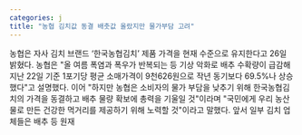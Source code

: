 ```yaml
---
categories: j
title: "농협 김치값 동결 배춧값 올랐지만 물가부담 고려"
---
```

농협은 자사 김치 브랜드 ‘한국농협김치’ 제품 가격을 현재 수준으로 유지한다고 26일 밝혔다. 농협은 "올 여름 폭염과 폭우가 반복되는 등 기상 악화로 배추 수확량이 급감해 지난 22일 기준 1포기당 평균 소매가격이 9천626원으로 작년 동기보다 69.5%나 상승했다"고 설명했다. 이어 "하지만 농협은 소비자의 물가 부담을 낮추기 위해 한국농협김치의 가격을 동결하고 배추 물량 확보에 총력을 기울일 것"이라며 "국민에게 우리 농산물로 만든 건강한 먹거리를 제공하기 위해 노력할 것"이라고 말했다. 앞서 일부 김치 업체들은 배추 등 원재